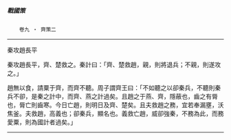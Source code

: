 

##### 戰國策
　　`卷九 ‧ 齊策二`

* * *

秦攻趙長平

秦攻趙長平，齊、楚救之。秦計曰：「齊、楚救趙，親，則將退兵；不親，則遂攻之。」

趙無以食，請粟于齊，而齊不聽。周子謂齊王曰：「不如聽之以卻秦兵，不聽則秦兵不卻，是秦之計中，而齊、燕之計過矣。且趙之于燕、齊，隱蔽也，齒之有脣也，脣亡則齒寒。今日亡趙，則明日及齊、楚矣。且夫救趙之務，宜若奉漏壅，沃焦釜。夫救趙，高義也；卻秦兵，顯名也。義救亡趙，威卻強秦，不務為此，而務愛粟，則為國計者過矣。」

* * *

